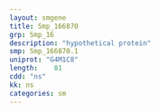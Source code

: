```yaml
---
layout: smgene
title: Smp_166870
grp: Smp_16
description: "hypothetical protein"
smp: Smp_166870.1
uniprot: "G4M1C8"
length:    81
cdd: "ns"
kk: ns
categories: sm
---
```

